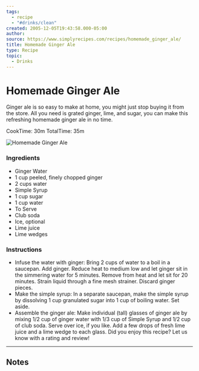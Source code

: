 ```yaml
---
tags:
  - recipe
  - "#drinks/clean"
created: 2005-12-05T19:43:58.000-05:00
author: 
source: https://www.simplyrecipes.com/recipes/homemade_ginger_ale/
title: Homemade Ginger Ale
type: Recipe
topic:
  - Drinks
---
```


# Homemade Ginger Ale

Ginger ale is so easy to make at home, you might just stop buying it from the store. All you need is grated ginger, lime, and sugar, you can make this refreshing homemade ginger ale in no time.

CookTime: 30m 
TotalTime: 35m 

![Homemade Ginger Ale](https://www.simplyrecipes.com/thmb/q5LEIII9iHuGoq3zPjdT_IXpQkI=/1500x0/filters:no_upscale():max_bytes(150000):strip_icc()/Simply-Recipes-Ginger-Ale-LEAD-4-d7bb96ceb994481ab4072f76c0cc1291.jpg)

### Ingredients

- Ginger Water
- 1 cup peeled, finely chopped ginger
- 2 cups water
- Simple Syrup
- 1 cup sugar
- 1 cup water
- To Serve
- Club soda
- Ice, optional
- Lime juice
- Lime wedges

### Instructions

- Infuse the water with ginger: Bring 2 cups of water to a boil in a saucepan. Add ginger. Reduce heat to medium low and let ginger sit in the simmering water for 5 minutes. Remove from heat and let sit for 20 minutes. Strain liquid through a fine mesh strainer. Discard ginger pieces.
- Make the simple syrup: In a separate saucepan, make the simple syrup by dissolving 1 cup granulated sugar into 1 cup of boiling water. Set aside.
- Assemble the ginger ale: Make individual (tall) glasses of ginger ale by mixing 1/2 cup of ginger water with 1/3 cup of Simple Syrup and 1/2 cup of club soda. Serve over ice, if you like. Add a few drops of fresh lime juice and a lime wedge to each glass. Did you enjoy this recipe? Let us know with a rating and review!

-----

## Notes
